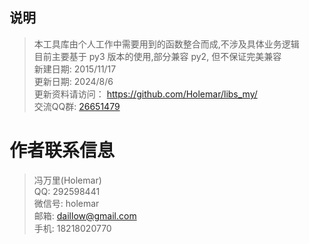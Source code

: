 
## 说明
> 本工具库由个人工作中需要用到的函数整合而成,不涉及具体业务逻辑  
> 目前主要基于 py3 版本的使用,部分兼容 py2, 但不保证完美兼容   
> 新建日期: 2015/11/17  
> 更新日期: 2024/8/6  
> 更新资料请访问： <https://github.com/Holemar/libs_my/>  
> 交流QQ群:  <a target="_blank" href="//shang.qq.com/wpa/qunwpa?idkey=43dfd5fdbfb6b15118a5b61f111c9d786862912b670df7735c7120269f5b3d8f">26651479</a>


# 作者联系信息
> 冯万里(Holemar)  
> QQ:   292598441  
> 微信号: holemar  
> 邮箱: <daillow@gmail.com>  
> 手机: 18218020770  


